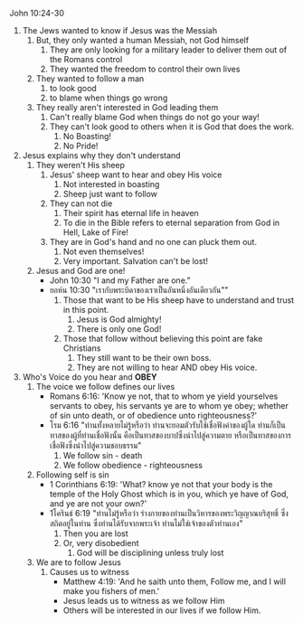 John 10:24-30

1. The Jews wanted to know if Jesus was the Messiah
	1. But, they only wanted a human Messiah, not God himself
		1. They are only looking for a military leader to deliver them out of the Romans control
		2. They wanted the freedom to control their own lives
	2. They wanted to follow a man 
		1. to look good
		2. to blame when things go wrong
	3. They really aren't interested in God leading them
		1. Can't really blame God when things do not go your way!
		2. They can't look good to others when it is God that does the work. 
			1. No Boasting!
			2. No Pride!
2. Jesus explains why they don't understand
	1. They weren't His sheep
		1. Jesus' sheep want to hear and obey His voice
			1. Not interested in boasting
			2. Sheep just want to follow
		2. They can not die
			1. Their spirit has eternal life in heaven
			2. To die in the Bible refers to eternal separation from God in Hell, Lake of Fire!
		3. They are in God's hand and no one can pluck them out.
			1. Not even themselves!
			2. Very important. Salvation can't be lost!
	2. Jesus and God are one!
		- John 10:30 "I and my Father are one."
		- ยอห์น 10:30 "เรากับพระบิดาของเราเป็นอันหนึ่งอันเดียวกัน""
			1. Those that want to be His sheep have to understand and trust in this point.
				1. Jesus is God almighty!
				2. There is only one God!
			2. Those that follow without believing this point are fake Christians
				1. They still want to be their own boss.
				2. They are not willing to hear AND obey His voice.
3. Who's Voice do you hear and **OBEY**
	1. The voice we follow defines our lives
		- Romans 6:16: 'Know ye not, that to whom ye yield yourselves servants to obey, his servants ye are to whom ye obey; whether of sin unto death, or of obedience unto righteousness?'
		- โรม 6:16 "ท่านทั้งหลายไม่รู้หรือว่า ท่านจะยอมตัวรับใช้เชื่อฟังคำของผู้ใด ท่านก็เป็นทาสของผู้ที่ท่านเชื่อฟังนั้น คือเป็นทาสของบาปซึ่งนำไปสู่ความตาย หรือเป็นทาสของการเชื่อฟังซึ่งนำไปสู่ความชอบธรรม"
			1. We follow sin - death
			2. We follow obedience - righteousness
	2. Following self is sin
		- 1 Corinthians 6:19: 'What? know ye not that your body is the temple of the Holy Ghost which is in you, which ye have of God, and ye are not your own?'
		- 1โครินธ์ 6:19 "ท่านไม่รู้หรือว่า ร่างกายของท่านเป็นวิหารของพระวิญญาณบริสุทธิ์ ซึ่งสถิตอยู่ในท่าน ซึ่งท่านได้รับจากพระเจ้า ท่านไม่ใช่เจ้าของตัวท่านเอง"
			1. Then you are lost
			2. Or, very disobedient
				1. God will be disciplining unless truly lost
	3. We are to follow Jesus
		1. Causes us to witness
			- Matthew 4:19: 'And he saith unto them, Follow me, and I will make you fishers of men.'
			- Jesus leads us to witness as we follow Him
			- Others will be interested in our lives if we follow Him.